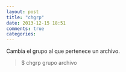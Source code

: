 ```yaml
---
layout: post
title: "chgrp"
date: 2013-12-15 18:51
comments: true
categories: 
---
```

Cambia el grupo al que pertenece un archivo.

>$ chgrp grupo archivo

